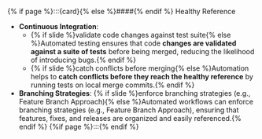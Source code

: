 {% if page %}:::{card}{% else %}####{% endif %} Healthy Reference
- **Continuous Integration**: 
  - {% if slide %}validate code changes against test suite{% else %}Automated testing ensures that code **changes are validated against a suite of tests** before being merged, reducing the likelihood of introducing bugs.{% endif %}
  - {% if slide %}catch conflicts before merging{% else %}Automation helps to **catch conflicts before they reach the healthy reference** by running tests on local merge commits.{% endif %}
- **Branching Strategies**: {% if slide %}enforce branching strategies (e.g., Feature Branch Approach){% else %}Automated workflows can enforce branching strategies (e.g., Feature Branch Approach), ensuring that features, fixes, and releases are organized and easily referenced.{% endif %}
{%if page %}:::{% endif %}
